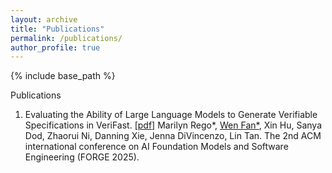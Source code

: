 ```yaml
---
layout: archive
title: "Publications"
permalink: /publications/
author_profile: true
---
```


{% include base_path %}

Publications <br>
<ol>
    <li>
        Evaluating the Ability of Large Language Models to Generate Verifiable Specifications in VeriFast. <a href="https://arxiv.org/html/2411.02318v1" target="_blank">[pdf]</a> 
        Marilyn Rego*, <u>Wen Fan*</u>, Xin Hu, Sanya Dod, Zhaorui Ni, Danning Xie, Jenna DiVincenzo, Lin Tan. The 2nd ACM international conference on AI Foundation Models and Software Engineering (FORGE 2025).
    </li>
</ol>
